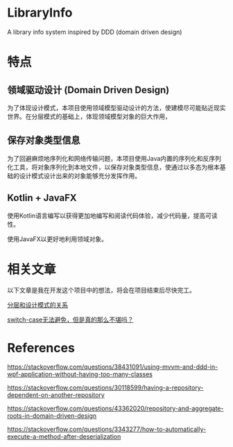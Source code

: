 # LibraryInfo

A library info system inspired by DDD (domain driven design)

# 特点

## 领域驱动设计 (Domain Driven Design)

为了体现设计模式，本项目使用领域模型驱动设计的方法，使建模尽可能贴近现实世界。在分层模式的基础上，体现领域模型对象的巨大作用，

## 保存对象类型信息

为了回避麻烦地序列化和网络传输问题，本项目使用Java内置的序列化和反序列化工具，将对象序列化到本地文件，以保存对象类型信息，使通过以多态为根本基础的设计模式设计出来的对象能够充分发挥作用。

## Kotlin + JavaFX

使用Kotlin语言编写以获得更加地编写和阅读代码体验，减少代码量，提高可读性。

使用JavaFX以更好地利用领域对象。

# 相关文章

以下文章是我在开发这个项目中的想法，将会在项目结束后尽快完工。

[分层和设计模式的关系](#)

[switch-case无法避免，但是真的那么不堪吗？](#)

# References

https://stackoverflow.com/questions/38431091/using-mvvm-and-ddd-in-wpf-application-without-having-too-many-classes

https://stackoverflow.com/questions/30118599/having-a-repository-dependent-on-another-repository

https://stackoverflow.com/questions/43362020/repository-and-aggregate-roots-in-domain-driven-design

https://stackoverflow.com/questions/3343277/how-to-automatically-execute-a-method-after-deserialization
